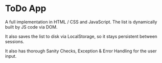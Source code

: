 <h1>ToDo App</h1>

<p>A full implementation in HTML / CSS and JavaScript. The list is dynamically built by JS code via DOM.</p>

<p>It also saves the list to disk via LocalStorage, so it stays persistent between sessions.</p>

<p>It also has thorough Sanity Checks, Exception & Error Handling for the user input.</p>
